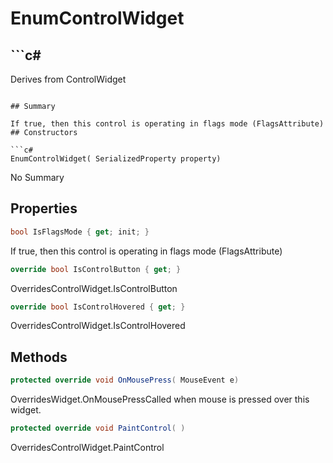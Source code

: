 # EnumControlWidget

## ```c#
Derives from ControlWidget
```

## Summary

If true, then this control is operating in flags mode (FlagsAttribute)
## Constructors

```c#
EnumControlWidget( SerializedProperty property) 
```
No Summary
## Properties

```c#
bool IsFlagsMode { get; init; } 
```
If true, then this control is operating in flags mode (FlagsAttribute)
```c#
override bool IsControlButton { get; } 
```
OverridesControlWidget.IsControlButton
```c#
override bool IsControlHovered { get; } 
```
OverridesControlWidget.IsControlHovered
## Methods

```c#
protected override void OnMousePress( MouseEvent e) 
```
OverridesWidget.OnMousePressCalled when mouse is pressed over this widget.
```c#
protected override void PaintControl( ) 
```
OverridesControlWidget.PaintControl
